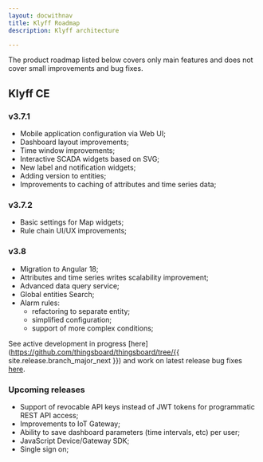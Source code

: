 ```yaml
---
layout: docwithnav
title: Klyff Roadmap
description: Klyff architecture

---
```


The product roadmap listed below covers only main features and does not cover small improvements and bug fixes.

## Klyff CE

### v3.7.1

* Mobile application configuration via Web UI;
* Dashboard layout improvements;
* Time window improvements;
* Interactive SCADA widgets based on SVG;
* New label and notification widgets;
* Adding version to entities;
* Improvements to caching of attributes and time series data;

### v3.7.2

* Basic settings for Map widgets;
* Rule chain UI/UX improvements;

### v3.8

* Migration to Angular 18;
* Attributes and time series writes scalability improvement;
* Advanced data query service;
* Global entities Search;
* Alarm rules:
  * refactoring to separate entity;
  * simplified configuration;
  * support of more complex conditions;

See active development in progress [here](https://github.com/thingsboard/thingsboard/tree/{{ site.release.branch_major_next }}) and work on latest release bug fixes [here](https://github.com/thingsboard/thingsboard/tree/master).

### Upcoming releases

* Support of revocable API keys instead of JWT tokens for programmatic REST API access;
* Improvements to IoT Gateway;
* Ability to save dashboard parameters (time intervals, etc) per user;
* JavaScript Device/Gateway SDK;
* Single sign on;